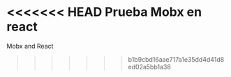 <<<<<<< HEAD
Prueba Mobx en react
=======
Mobx and React
>>>>>>> b1b9cbd16aae717a1e35dd4d41d8ed02a5bb1a38
